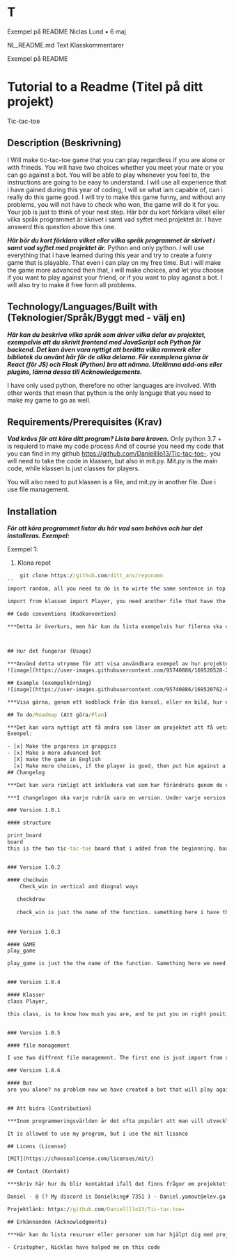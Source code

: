 # T
Exempel på README
Niclas Lund
•
6 maj

NL_README.md
Text
Klasskommentarer

Exempel på README
# Tutorial to a Readme (Titel på ditt projekt)
Tic-tac-toe 
## Description (Beskrivning)
I Will make tic-tac-toe game that you can play regardless if you are alone or with frineds. You will have two choices whether you meet your mate or you can go against a bot. You will be able to play whenever you feel to, the instructions are going to be easy to understand. I will use all experience that i have gained during this year of coding, I will se what iam capable of, can i really do this game good. I will try to make this game funny, and without any problems, you will not have to check who won, the game will do it for you. Your job is just to think of your next step. Här bör du kort förklara vilket eller vilka språk programmet är skrivet i samt vad syftet med projektet är. I have answerd this question above this one.

***Här bör du kort förklara vilket eller vilka språk programmet är skrivet i samt vad syftet med projektet är.***
Python and only python. I will use everything that i have learned during this year and try to create a funny game that is playable. That even i can play on my free time. But i will make the game more advanced then that, i will make choices, and let you choose if you want to play against your friend, or if you want to play aganst a bot. I will also try to make it free form all problems.



## Technology/Languages/Built with (Teknologier/Språk/Byggt med - välj en)

***Här kan du beskriva vilka språk som driver vilka delar av projektet, exempelvis att du skrivit frontend med JavaScript och Python för backend. Det kan även vara nyttigt att berätta vilka ramverk eller bibliotek du använt här för de olika delarna. För exemplena givna är React (för JS) och Flask (Python) bra att nämna. Utelämna add-ons eller plugins, lämna dessa till Acknowledgements.***

I have only used python, therefore no other languages are involved. With other words that mean that python is the only languge that you need to make my game to go as well. 


## Requirements/Prerequisites (Krav)

***Vad krävs för att köra ditt program? Lista bara kraven.***
Only python 3.7 + is requierd to make my code process
And of course you need my code that you can find in my github https://github.com/Daniellllo13/Tic-tac-toe-. you will need to take the code in klassen, but also in mit.py. Mit.py is the main code, while klassen is just classes for players. 

You will also need to put klassen is a file, and mit.py in another file. Due i use file management. 

## Installation

***För att köra programmet listar du här vad som behövs och hur det installeras. Exempel:***

Exempel 1: 

1. Klona repot
```cmd
    git clone https://github.com/ditt_anv/reponamn
``
import random, all you need to do is to wirte the same sentence in top of your code

import from klassen import Player, you need another file that have the name "klassen" and you can find the code of klassen in my github https://github.com/Daniellllo13/Tic-tac-toe, and just klick on klassen. put the same sentence in the top of the code.

## Code conventions (Kodkonvention)

***Detta är överkurs, men här kan du lista exempelvis hur filerna ska vara strukturerade, hur namngivning och kommentarer skrivs och massvis av annat. (Kan vara bra att förtydliga att PEP8 efterföljs.)***



## Hur det fungerar (Usage)

***Använd detta utrymme för att visa användbara exempel av hur projektet kan användas. Skärmdumpar, kodexempel och demos passar in här. Du kan också länka till fler resurser, exempelvis en dokumentation.***
![image](https://user-images.githubusercontent.com/95740886/169520528-214bbca0-fdd7-49c1-96b4-565d6c917329.png)

## Example (exempelkörning)
![image](https://user-images.githubusercontent.com/95740886/169520762-6315eb41-6878-40b6-b019-11acf11ae316.png)

***Visa gärna, genom ett kodblock från din konsol, eller en bild, hur en exempelkörning kan gå till.***

## To do/Roadmap (Att göra/Plan)

***Det kan vara nyttigt att få andra som läser om projektet att få veta vad du saknar just nu i programmet. Gör detta gärna genom en lista där färdiga saker strukits över.***
Exempel: 

- [x] Make the prgoress in grapgics 
- [x] Make a more advanced bot
  [X] make the game in English
  [x] Make more choices, if the player is good, then put him against a good bot. But if he is bad, put the player against a bot that fit more 
## Changelog

***Det kan vara rimligt att inkludera vad som har förändrats genom de olika iterationerna som ditt projekt gått igenom. Detta kan antingen göras i din README eller så kan du inkludera en CHANGELOG.md.***

***I changelogen ska varje rubrik vara en version. Under varje version bör du inkludera vad du lagt till eller ändrat på (added or changed) under en rubrik samt vad du tagit bort (removed) under en annan. Exempel: ***

### Version 1.0.1 

#### structure

print_board
board 
this is the two tic-tac-toe board that i added from the beginnning. board is like a name of the list that containts all keys that mean the postistion, from 1 - 9. While the print_board is just the function where the variable (board) is located. The reason of why i have the function is beacuse i will recall board for every features that is happining in the game. 


### Version 1.0.2 

#### checkwin
    Check_win in vertical and diognal ways 
    
   checkdraw
   
   check_win is just the name of the function. samething here i have this function to just recall for every features that is done in the game. 
   
    
### Version 1.0.3

#### GAME
play_game

play_game is just the the name of the function. Samething here we need somthing to reacall. play_game contains everything that will make the game playable


### Version 1.0.4 

#### Klasser
class Player,

this class, is to know how much you are, and to put you on right position, first player: Daniel second player: Nicklas. Daniel = x nicklas = O. That is just and example of what the class do. But it really do more then that. 


### Version 1.0.5

#### file management

I use two diffrent file management. The first one is just import from another file named (klassen) Second one is the file management that is used to read lines

### Version 1.0.6 

#### Bot
are you alone? no problem now we have created a bot that will play against you if you are alone


## Att bidra (Contribution)

***Inom programmeringsvärlden är det ofta populärt att man vill utveckla andras projekt och bidra till förbättring. För att underlätta detta är det bra om det i READMEn förklaras om det är tillåtet, och om det är det hur en går till väga för att kunna göra det. Detta avsnitt skulle se ut som följande:*** 

It is allowed to use my program, but i use the mit lisance

## Licens (License)

[MIT](https://choosealicense.com/licenses/mit/)

## Contact (Kontakt)

***Skriv här hur du blir kontaktad ifall det finns frågor om projektet***

Daniel - @ (? My discord is Danielking# 7351 ) - Daniel.yamout@elev.ga.ntig.se is my emial          

Projektlänk: https://github.com/Daniellllo13/Tic-tac-toe-

## Erkännanden (Acknowledgments)

***Här kan du lista resurser eller personer som har hjälpt dig med projektet. Det kan vara länkar till tutorials eller dokumentation, eller bara någon annans profil som du vill uppmärksamma. Har du inget som behöver tas här så kan du strunta i rubriken. ***

- Cristopher, Nicklas have halped me on this code
